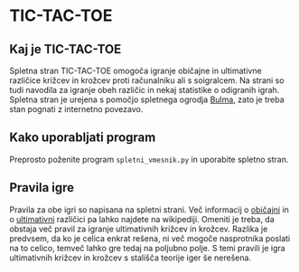 # TIC-TAC-TOE

## Kaj je TIC-TAC-TOE
Spletna stran TIC-TAC-TOE omogoča igranje običajne in ultimativne različice križcev in krožcev proti računalniku ali s soigralcem.
Na strani so tudi navodila za igranje obeh različic in nekaj statistike o odigranih igrah.
Spletna stran je urejena s pomočjo spletnega ogrodja [Bulma](https://bulma.io/), zato je treba stan pognati z internetno povezavo.

## Kako uporabljati program  
Preprosto poženite program `spletni_vmesnik.py` in uporabite spletno stran.

## Pravila igre
Pravila za obe igri so napisana na spletni strani. Več informacij o [običajni](https://en.wikipedia.org/wiki/Tic-tac-toe) in o [ultimativni](https://en.wikipedia.org/wiki/Ultimate_tic-tac-toe) različici pa lahko najdete na wikipediji.
Omeniti je treba, da obstaja več pravil za igranje ultimativnih križcev in krožcev. Razlika je predvsem, da ko je celica enkrat rešena,
ni več mogoče nasprotnika poslati na to celico, temveč lahko gre tedaj na poljubno polje. S temi pravili je igra ultimativnih križcev in krožcev
s stališča teorije iger še nerešena.
